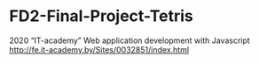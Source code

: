 # FD2-Final-Project-Tetris 
2020 “IT-academy” Web application development with Javascript 
http://fe.it-academy.by/Sites/0032851/index.html
